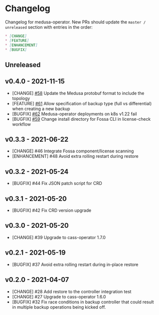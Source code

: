 # Changelog

Changelog for medusa-operator. New PRs should update the `master / unreleased` section with entries in the order:

```markdown
* [CHANGE]
* [FEATURE]
* [ENHANCEMENT]
* [BUGFIX]
```

## Unreleased

## v0.4.0 - 2021-11-15
* [CHANGE] [#58](https://github.com/k8ssandra/medusa-operator/pull/58) Update the Medusa protobuf format to include the topology
* [FEATURE] [#61](https://github.com/k8ssandra/medusa-operator/issues/61) Allow specification of backup type (full vs differential) when creating a new backup
* [BUGFIX] [#62](https://github.com/k8ssandra/medusa-operator/issues/62) Medusa-operator deployments on k8s v1.22 fail
* [BUGFIX] [#59](https://github.com/k8ssandra/medusa-operator/pull/59) Change install directory for Fossa CLI in license-check workflow

## v0.3.3 - 2021-06-22
* [CHANGE] #46 Integrate Fossa component/license scanning
* [ENHANCEMENT] #48 Avoid extra rolling restart during restore 

## v0.3.2 - 2021-05-24
* [BUGFIX] #44 Fix JSON patch script for CRD

## v0.3.1 - 2021-05-20
* [BUGFIX] #42 Fix CRD version upgrade

## v0.3.0 - 2021-05-20
* [CHANGE] #39 Upgrade to cass-operator 1.7.0

## v0.2.1 - 2021-05-19
* [BUGFIX] #37 Avoid extra rolling restart during in-place restore

## v0.2.0 - 2021-04-07

* [CHANGE] #28 Add restore to the controller integration test
* [CHANGE] #27 Upgrade to cass-operator 1.6.0
* [BUGFIX] #32 Fix race conditions in backup controller that could result in multiple backup operations being kicked off.

